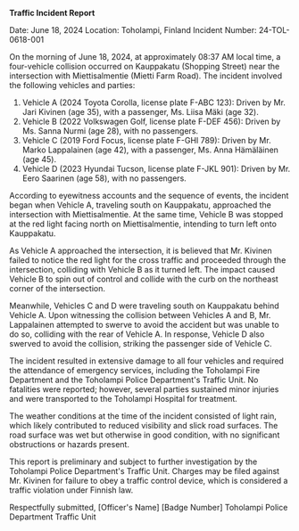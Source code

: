  **Traffic Incident Report**

Date: June 18, 2024
Location: Toholampi, Finland
Incident Number: 24-TOL-0618-001

On the morning of June 18, 2024, at approximately 08:37 AM local time, a four-vehicle collision occurred on Kauppakatu (Shopping Street) near the intersection with Miettisalmentie (Mietti Farm Road). The incident involved the following vehicles and parties:

1. Vehicle A (2024 Toyota Corolla, license plate F-ABC 123): Driven by Mr. Jari Kivinen (age 35), with a passenger, Ms. Liisa Mäki (age 32).
2. Vehicle B (2022 Volkswagen Golf, license plate F-DEF 456): Driven by Ms. Sanna Nurmi (age 28), with no passengers.
3. Vehicle C (2019 Ford Focus, license plate F-GHI 789): Driven by Mr. Marko Lappalainen (age 42), with a passenger, Ms. Anna Hämäläinen (age 45).
4. Vehicle D (2023 Hyundai Tucson, license plate F-JKL 901): Driven by Mr. Eero Saarinen (age 58), with no passengers.

According to eyewitness accounts and the sequence of events, the incident began when Vehicle A, traveling south on Kauppakatu, approached the intersection with Miettisalmentie. At the same time, Vehicle B was stopped at the red light facing north on Miettisalmentie, intending to turn left onto Kauppakatu.

As Vehicle A approached the intersection, it is believed that Mr. Kivinen failed to notice the red light for the cross traffic and proceeded through the intersection, colliding with Vehicle B as it turned left. The impact caused Vehicle B to spin out of control and collide with the curb on the northeast corner of the intersection.

Meanwhile, Vehicles C and D were traveling south on Kauppakatu behind Vehicle A. Upon witnessing the collision between Vehicles A and B, Mr. Lappalainen attempted to swerve to avoid the accident but was unable to do so, colliding with the rear of Vehicle A. In response, Vehicle D also swerved to avoid the collision, striking the passenger side of Vehicle C.

The incident resulted in extensive damage to all four vehicles and required the attendance of emergency services, including the Toholampi Fire Department and the Toholampi Police Department's Traffic Unit. No fatalities were reported; however, several parties sustained minor injuries and were transported to the Toholampi Hospital for treatment.

The weather conditions at the time of the incident consisted of light rain, which likely contributed to reduced visibility and slick road surfaces. The road surface was wet but otherwise in good condition, with no significant obstructions or hazards present.

This report is preliminary and subject to further investigation by the Toholampi Police Department's Traffic Unit. Charges may be filed against Mr. Kivinen for failure to obey a traffic control device, which is considered a traffic violation under Finnish law.

Respectfully submitted,
[Officer's Name]
[Badge Number]
Toholampi Police Department
Traffic Unit